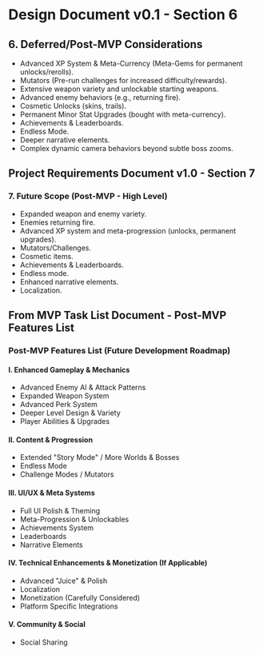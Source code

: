 # Design Document v0.1 - Section 6

## 6. Deferred/Post-MVP Considerations

* Advanced XP System & Meta-Currency (Meta-Gems for permanent unlocks/rerolls).
* Mutators (Pre-run challenges for increased difficulty/rewards).
* Extensive weapon variety and unlockable starting weapons.
* Advanced enemy behaviors (e.g., returning fire).
* Cosmetic Unlocks (skins, trails).
* Permanent Minor Stat Upgrades (bought with meta-currency).
* Achievements & Leaderboards.
* Endless Mode.
* Deeper narrative elements.
* Complex dynamic camera behaviors beyond subtle boss zooms.

## Project Requirements Document v1.0 - Section 7

### 7. Future Scope (Post-MVP - High Level)

* Expanded weapon and enemy variety.
* Enemies returning fire.
* Advanced XP system and meta-progression (unlocks, permanent upgrades).
* Mutators/Challenges.
* Cosmetic items.
* Achievements & Leaderboards.
* Endless mode.
* Enhanced narrative elements.
* Localization.

## From MVP Task List Document - Post-MVP Features List

### Post-MVP Features List (Future Development Roadmap)

#### I. Enhanced Gameplay & Mechanics

* Advanced Enemy AI & Attack Patterns
* Expanded Weapon System
* Advanced Perk System
* Deeper Level Design & Variety
* Player Abilities & Upgrades

#### II. Content & Progression

* Extended "Story Mode" / More Worlds & Bosses
* Endless Mode
* Challenge Modes / Mutators

#### III. UI/UX & Meta Systems

* Full UI Polish & Theming
* Meta-Progression & Unlockables
* Achievements System
* Leaderboards
* Narrative Elements

#### IV. Technical Enhancements & Monetization (If Applicable)

* Advanced "Juice" & Polish
* Localization
* Monetization (Carefully Considered)
* Platform Specific Integrations

#### V. Community & Social

* Social Sharing
